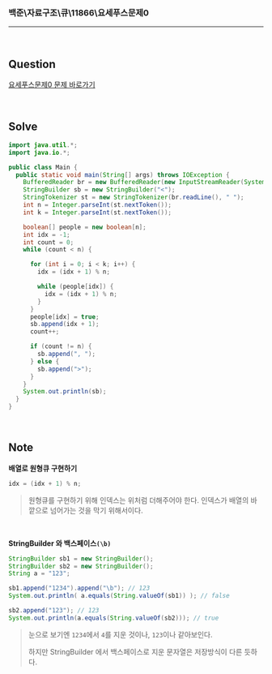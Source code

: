 ### 백준\자료구조\큐\11866\요세푸스문제0

---

<br/>

## Question

[요세푸스문제0 문제 바로가기](https://www.acmicpc.net/problem/11866)

<br/>

## Solve

```java
import java.util.*;
import java.io.*;

public class Main {
  public static void main(String[] args) throws IOException {
    BufferedReader br = new BufferedReader(new InputStreamReader(System.in));
    StringBuilder sb = new StringBuilder("<");
    StringTokenizer st = new StringTokenizer(br.readLine(), " ");
    int n = Integer.parseInt(st.nextToken());
    int k = Integer.parseInt(st.nextToken());

    boolean[] people = new boolean[n];
    int idx = -1;
    int count = 0;
    while (count < n) {

      for (int i = 0; i < k; i++) {
        idx = (idx + 1) % n;

        while (people[idx]) {
          idx = (idx + 1) % n;
        }
      }
      people[idx] = true;
      sb.append(idx + 1);
      count++;

      if (count != n) {
        sb.append(", ");
      } else {
        sb.append(">");
      }
    }
    System.out.println(sb);
  }
}
```

<br/>

## Note

**배열로 원형큐 구현하기**

```java
idx = (idx + 1) % n;
```

> 원형큐를 구현하기 위해 인덱스는 위처럼 더해주어야 한다. 인덱스가 배열의 바깥으로 넘어가는 것을 막기 위해서이다.

<br/>

**StringBuilder 와 백스페이스`(\b)`**

```java
StringBuilder sb1 = new StringBuilder();
StringBuilder sb2 = new StringBuilder();
String a = "123";

sb1.append("1234").append("\b"); // 123
System.out.println( a.equals(String.valueOf(sb1)) ); // false

sb2.append("123"); // 123
System.out.println(a.equals(String.valueOf(sb2))); // true
```

> 눈으로 보기엔 `1234`에서 `4`를 지운 것이나, `123`이나 같아보인다.
>
> 하지만 StringBuilder 에서 백스페이스로 지운 문자열은 저장방식이 다른 듯하다.
